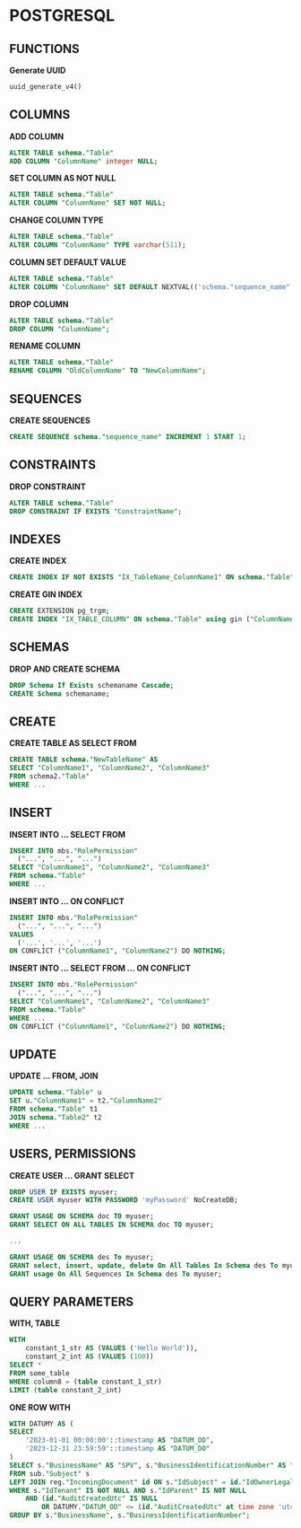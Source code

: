 # POSTGRESQL


## FUNCTIONS
**Generate UUID**
```SQL
uuid_generate_v4()
```


## COLUMNS
**ADD COLUMN**
```SQL
ALTER TABLE schema."Table"
ADD COLUMN "ColumnName" integer NULL;
```


**SET COLUMN AS NOT NULL**
```SQL
ALTER TABLE schema."Table"
ALTER COLUMN "ColumnName" SET NOT NULL;
```


**CHANGE COLUMN TYPE**
```SQL
ALTER TABLE schema."Table"
ALTER COLUMN "ColumnName" TYPE varchar(511);
```


**COLUMN SET DEFAULT VALUE**
```SQL
ALTER TABLE schema."Table"
ALTER COLUMN "ColumnName" SET DEFAULT NEXTVAL(('schema."sequence_name"'::text)::regclass);
```


**DROP COLUMN**
```SQL
ALTER TABLE schema."Table"
DROP COLUMN "ColumnName";
```


**RENAME COLUMN**
```SQL
ALTER TABLE schema."Table"
RENAME COLUMN "OldColumnName" TO "NewColumnName";
```


## SEQUENCES
**CREATE SEQUENCES**
```SQL
CREATE SEQUENCE schema."sequence_name" INCREMENT 1 START 1;
```


## CONSTRAINTS
**DROP CONSTRAINT**
```SQL
ALTER TABLE schema."Table"
DROP CONSTRAINT IF EXISTS "ConstraintName";
```


## INDEXES
**CREATE INDEX**
```SQL
CREATE INDEX IF NOT EXISTS "IX_TableName_ColumnName1" ON schema."Table" ("ColumnName1");
```


**CREATE GIN INDEX**
```SQL
CREATE EXTENSION pg_trgm;
CREATE INDEX "IX_TABLE_COLUMN" ON schema."Table" using gin ("ColumnName" gin_trgm_ops);
```


## SCHEMAS
**DROP AND CREATE SCHEMA**
```SQL
DROP Schema If Exists schemaname Cascade;
CREATE Schema schemaname;
```


## CREATE
**CREATE TABLE AS SELECT FROM**
```SQL
CREATE TABLE schema."NewTableName" AS
SELECT "ColumnName1", "ColumnName2", "ColumnName3"
FROM schema2."Table"
WHERE ...
```


## INSERT
**INSERT INTO ... SELECT FROM**
```SQL
INSERT INTO mbs."RolePermission"
  ("...", "...", "...")
SELECT "ColumnName1", "ColumnName2", "ColumnName3"
FROM schema."Table"
WHERE ...
```


**INSERT INTO ... ON CONFLICT**
```SQL
INSERT INTO mbs."RolePermission"
  ("...", "...", "...")
VALUES
  ('...', '...', '...')
ON CONFLICT ("ColumnName1", "ColumnName2") DO NOTHING;
```


**INSERT INTO ... SELECT FROM ... ON CONFLICT**
```SQL
INSERT INTO mbs."RolePermission"
  ("...", "...", "...")
SELECT "ColumnName1", "ColumnName2", "ColumnName3"
FROM schema."Table"
WHERE ...
ON CONFLICT ("ColumnName1", "ColumnName2") DO NOTHING;
```


## UPDATE
**UPDATE ... FROM, JOIN**
```SQL
UPDATE schema."Table" u
SET u."ColumnName1" = t2."ColumnName2"
FROM schema."Table" t1
JOIN schema."Table2" t2
WHERE ...
```


## USERS, PERMISSIONS
**CREATE USER ... GRANT SELECT**
```SQL
DROP USER IF EXISTS myuser;
CREATE USER myuser WITH PASSWORD 'myPassword' NoCreateDB; 

GRANT USAGE ON SCHEMA doc TO myuser;
GRANT SELECT ON ALL TABLES IN SCHEMA doc TO myuser;

...

GRANT USAGE ON SCHEMA des To myuser;
GRANT select, insert, update, delete On All Tables In Schema des To myuser;
GRANT usage On All Sequences In Schema des To myuser;
```


## QUERY PARAMETERS
**WITH, TABLE**
```SQL
WITH
    constant_1_str AS (VALUES ('Hello World')),
    constant_2_int AS (VALUES (100))
SELECT *
FROM some_table
WHERE column8 = (table constant_1_str)
LIMIT (table constant_2_int)
```

**ONE ROW WITH**
```SQL
WITH DATUMY AS (
SELECT
    '2023-01-01 00:00:00'::timestamp AS "DATUM_OD",
    '2023-12-31 23:59:59'::timestamp AS "DATUM_DO"
)
SELECT s."BusinessName" AS "SPV", s."BusinessIdentificationNumber" AS "ICO", COUNT(id."IdIncomingDocument") AS "PocetDorucenychZasielok"
FROM sub."Subject" s
LEFT JOIN reg."IncomingDocument" id ON s."IdSubject" = id."IdOwnerLegalSubject", DATUMY
WHERE s."IdTenant" IS NOT NULL AND s."IdParent" IS NOT NULL
	AND (id."AuditCreatedUtc" IS NULL
		OR DATUMY."DATUM_OD" <= (id."AuditCreatedUtc" at time zone 'utc' at time zone 'Europe/Bratislava') AND (id."AuditCreatedUtc" at time zone 'utc' at time zone 'Europe/Bratislava') <= DATUMY."DATUM_DO")
GROUP BY s."BusinessName", s."BusinessIdentificationNumber";
```
